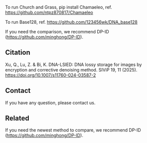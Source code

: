 To run Church and Grass, pip install Chamaeleo, ref. https://github.com/ntpz870817/Chamaeleo


To run Base128, ref. https://github.com/123456wk/DNA_base128

If you need the comparison, we recommend DP-ID (https://github.com/minghong/DP-ID).

## Citation
Xu, Q., Lu, Z. & Bi, K. DNA-LSIED: DNA lossy storage for images by encryption and corrective denoising method. SIViP 19, 11 (2025). https://doi.org/10.1007/s11760-024-03587-2
## Contact
If you have any question, please contact us.

## Related
If you need the newest method to compare, we recommend DP-ID (https://github.com/minghong/DP-ID).
